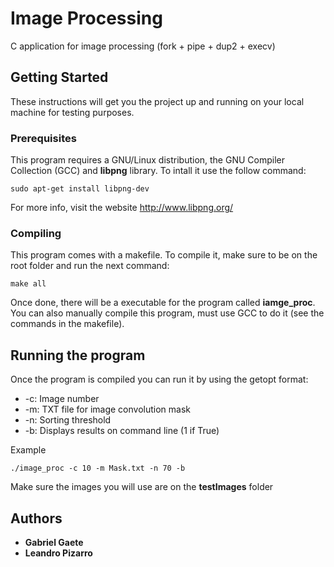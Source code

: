 # Image Processing

C application for image processing (fork + pipe + dup2 + execv)  

## Getting Started

These instructions will get you the project up and running on your local machine for testing purposes.

### Prerequisites

This program requires a GNU/Linux distribution, the GNU Compiler Collection (GCC) and **libpng** library. To intall it use the follow command:

```
sudo apt-get install libpng-dev
```

For more info, visit the website http://www.libpng.org/

### Compiling

This program comes with a makefile. To compile it, make sure to be on the root folder and run the next command:

```
make all
```

Once done, there will be a executable for the program called **iamge_proc**. You can also manually compile this program, must use GCC to do it (see the commands in the makefile).

## Running the program

Once the program is compiled you can run it by using the getopt format:

* -c: Image number
* -m: TXT file for image convolution mask
* -n: Sorting threshold
* -b: Displays results on command line (1 if True)

Example

```
./image_proc -c 10 -m Mask.txt -n 70 -b
```

Make sure the images you will use are on the **testImages** folder

## Authors

* **Gabriel Gaete**
* **Leandro Pizarro**

